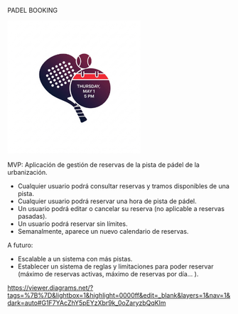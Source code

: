PADEL BOOKING

<img src="/src/main/resources/static/padel-booking-logo.png" alt="Logo de padel Booking" title="PADEL BOOKING" width="300">

MVP: Aplicación de gestión de reservas de la pista de pádel de la urbanización.


- Cualquier usuario podrá consultar reservas y tramos disponibles de una pista.
- Cualquier usuario podrá reservar una hora de pista de pádel.
- Un usuario podrá editar o cancelar su reserva (no aplicable a reservas pasadas).
- Un usuario podrá reservar sin límites.
- Semanalmente, aparece un nuevo calendario de reservas.


A futuro:

- Escalable a un sistema con más pistas.
- Establecer un sistema de reglas y limitaciones para poder reservar (máximo de reservas activas, máximo de reservas por día… ).




https://viewer.diagrams.net/?tags=%7B%7D&lightbox=1&highlight=0000ff&edit=_blank&layers=1&nav=1&dark=auto#G1F7YAcZhY5pEYzXbr9k_0oZaryzbQqKlm

